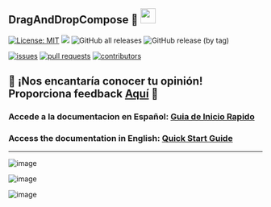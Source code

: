 ## DragAndDropCompose 🚀 <img src="https://media.giphy.com/media/hvRJCLFzcasrR4ia7z/giphy.gif" width="30px">

[![License: MIT](https://img.shields.io/badge/License-MIT-yellow.svg)](https://opensource.org/licenses/MIT)
[![](https://jitpack.io/v/brunonavarro/DragDroid.svg)](https://jitpack.io/#brunonavarro/DragDroid)
![GitHub all releases](https://img.shields.io/github/downloads/brunonavarro/DragDroid/total)
![GitHub release (by tag)](https://img.shields.io/github/downloads/brunonavarro/DragDroid/1.0.0/total)


[![issues](https://img.shields.io/github/issues/brunonavarro/DragDroid?style=for-the-badge)](https://github.com/brunonavarro/DragDroid/issues)
[![pull requests](https://img.shields.io/github/issues-pr/brunonavarro/DragDroid?style=for-the-badge)](https://github.com/brunonavarro/DragDroid/pulls)
[![contributors](https://img.shields.io/github/contributors/brunonavarro/DragDroid?style=for-the-badge)](https://github.com/brunonavarro/DragDroid/graphs/contributors)

## :loudspeaker: **¡Nos encantaría conocer tu opinión! Proporciona feedback [Aquí](https://github.com/brunonavarro/DragDroid/tree/17110e473cd2b4d721654dfb2f82013c67f209ff/.github/ISSUE_TEMPLATE/feedback-de-la-libreria-dragdroid.md)** :loudspeaker:
 

### Accede a la documentacion en Español: [Guia de Inicio Rapido](https://github.com/brunonavarro/DragDroid/blob/master/docs/README_es.md)

### Access the documentation in English: [Quick Start Guide](https://github.com/brunonavarro/DragDroid/blob/master/docs/README_en.md)

 
---

![image](https://github.com/brunonavarro/DragDroid/assets/25406162/2976dd66-f085-48bc-97a4-514b2679acec)

![image](https://github.com/brunonavarro/DragDroid/assets/25406162/90b7e593-4e9f-4c21-a473-d63819a2adc7)

![image](https://github.com/brunonavarro/DragDroid/assets/25406162/55ed8bd5-f896-4efc-87ae-3d94008f1e06)



